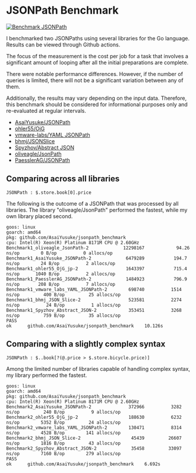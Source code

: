 # JSONPath Benchmark

[![Benchmark JSONPath](https://github.com/AsaiYusuke/jsonpath-benchmark/actions/workflows/build.yml/badge.svg)](https://github.com/AsaiYusuke/jsonpath-benchmark/actions/workflows/build.yml)

I benchmarked two JSONPaths using several libraries for the Go language.
Results can be viewed through Github actions.

The focus of the measurement is the cost per job for a task that involves a significant amount of looping after all the initial preparations are complete.

There were notable performance differences.
However, if the number of queries is limited, there will not be a significant variation between any of them.

Additionally, the results may vary depending on the input data.
Therefore, this benchmark should be considered for informational purposes only and re-evaluated at regular intervals.

- [AsaiYusuke/JSONPath](https://github.com/AsaiYusuke/jsonpath)
- [ohler55/OjG](https://github.com/ohler55/ojg)
- [vmware-labs/YAML JSONPath](https://github.com/vmware-labs/yaml-jsonpath)
- [bhmj/JSONSlice](https://github.com/bhmj/jsonslice)
- [Spyzhov/Abstract JSON](https://github.com/spyzhov/ajson)
- [oliveagle/JsonPath](https://github.com/oliveagle/jsonpath)
- [PaesslerAG/JSONPath](https://github.com/PaesslerAG/jsonpath)

## Comparing across all libraries

```
JSONPath : $.store.book[0].price
```

The following is the outcome of a JSONPath that was processed by all libraries.
The library "oliveagle/JsonPath" performed the fastest, while my own library placed second.

```
goos: linux
goarch: amd64
pkg: github.com/AsaiYusuke/jsonpath_benchmark
cpu: Intel(R) Xeon(R) Platinum 8171M CPU @ 2.60GHz
Benchmark1_oliveagle_JsonPath-2          	12298167	        94.26 ns/op	       0 B/op	       0 allocs/op
Benchmark1_AsaiYusuke_JSONPath-2         	 6479289	       194.7 ns/op	      24 B/op	       2 allocs/op
Benchmark1_ohler55_OjG_jp-2              	 1643397	       715.4 ns/op	    1040 B/op	       2 allocs/op
Benchmark1_PaesslerAG_JSONPath-2         	 1484923	       796.9 ns/op	     208 B/op	       7 allocs/op
Benchmark1_vmware_labs_YAML_JSONPath-2   	  698740	      1514 ns/op	     400 B/op	      25 allocs/op
Benchmark1_bhmj_JSON_Slice-2             	  523581	      2274 ns/op	      24 B/op	       1 allocs/op
Benchmark1_Spyzhov_Abstract_JSON-2       	  353451	      3268 ns/op	     759 B/op	      35 allocs/op
PASS
ok  	github.com/AsaiYusuke/jsonpath_benchmark	10.126s

```

## Comparing with a slightly complex syntax

```
JSONPath : $..book[?(@.price > $.store.bicycle.price)]
```

Among the limited number of libraries capable of handling complex syntax, my library performed the fastest.

```
goos: linux
goarch: amd64
pkg: github.com/AsaiYusuke/jsonpath_benchmark
cpu: Intel(R) Xeon(R) Platinum 8171M CPU @ 2.60GHz
Benchmark2_AsaiYusuke_JSONPath-2         	  372966	      3282 ns/op	     240 B/op	       9 allocs/op
Benchmark2_ohler55_OjG_jp-2              	  188630	      6232 ns/op	    5352 B/op	      24 allocs/op
Benchmark2_vmware_labs_YAML_JSONPath-2   	  130471	      8314 ns/op	    4528 B/op	     141 allocs/op
Benchmark2_bhmj_JSON_Slice-2             	   45439	     26607 ns/op	    1816 B/op	      43 allocs/op
Benchmark2_Spyzhov_Abstract_JSON-2       	   35458	     33097 ns/op	    7160 B/op	     279 allocs/op
PASS
ok  	github.com/AsaiYusuke/jsonpath_benchmark	6.692s

```
